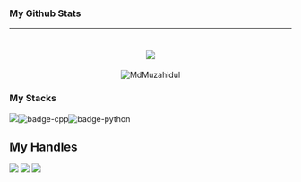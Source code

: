 ### My Github Stats
<hr>
<h1 align="center">
    <img src="https://readme-typing-svg.herokuapp.com/?font=Righteous&size=35&center=true&vCenter=true&width=500&height=70&duration=4000&lines=Hi+There!+👋;+I'm+Md+Muzahidul+Islam!;" />
</h1>
<p align="center"> <img src="https://github-readme-stats.vercel.app/api?username=MdMuzahidul&show_icons=true&theme=dark" alt="MdMuzahidul" /><!-- <img width=325 align="center" src="https://github-readme-stats-salesp07.vercel.app/api/top-langs/?username=taqui-786&hide=HTML&langs_count=8&layout=compact&theme=react&border_radius=10&size_weight=0.5&count_weight=0.5&exclude_repo=github-readme-stats" alt="top langs" /> -->

### My Stacks
<img src="https://img.shields.io/badge/Languages-151515?style=for-the-badge&logo=plex&logoColor=FFFFFF">![badge-cpp](https://img.shields.io/badge/c%2B%2B-151515?style=for-the-badge&logo=c%2B%2B&logoColor=79740e&labelColor=151515)![badge-python](https://img.shields.io/badge/javascript-151515?style=for-the-badge&logo=javascript&logoColor=79740e&labelColor=151515) <br/>
<!-- <img src="https://img.shields.io/badge/Frameworks-151515?style=for-the-badge&logo=IPFS&logoColor=FFFFFF">![badge-git](https://img.shields.io/badge/git-151515?style=for-the-badge&logo=git&logoColor=79740e&labelColor=151515) <br/> -->
<!-- <img src="https://img.shields.io/badge/Database-151515?style=for-the-badge&logo=Redis&logoColor=FFFFFF">![badge-mysql](https://img.shields.io/badge/mysql-151515?style=for-the-badge&logo=mysql&logoColor=79740e&labelColor=151515) -->

## My Handles
 [<img src="https://img.shields.io/badge/muzahid-151515?style=for-the-badge&logo=linkedin&logoColor=white">](https://www.linkedin.com/in/md-muzahidul-islam-55032a2a1/)
 [<img src="https://img.shields.io/badge/muzahid-151515?style=for-the-badge&logo=SVG&logoColor=79740e">](https://profile-summary-for-github.com/user/MdMuzahidul) 
 [<img src="https://img.shields.io/badge/muzahid-151515?style=for-the-badge&logo=SVG&logoColor=79740e">](https://codeforces.com/profile/Hello-Tourist) 
<!--  [<img src="https://img.shields.io/badge/mdibuhossain-151515?style=for-the-badge&logo=SVG&logoColor=79740e">](https://www.codechef.com/users/mdibuhossain)  -->

